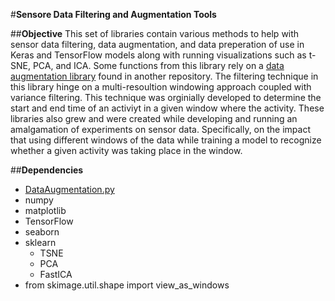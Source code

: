 #**Sensore Data Filtering and Augmentation Tools**

##**Objective**
This set of libraries contain various methods to help with sensor data
filtering, data augmentation, and data preperation of use in Keras and 
TensorFlow models along with running visualizations such as t-SNE, PCA, and ICA.
Some functions from this library rely on a [data augmentation 
library](https://github.com/maddyarmstrong/Data-Augmentation-For-Wearable-Sensor-Data/blob/master/DataAugmentation.py)
found in another repository.  The filtering technique in this library hinge on a
multi-resoultion windowing approach coupled with variance filtering. This
technique was  orginially developed to determine the start and end time of an
activiyt in a given window where the activity. These libraries also grew and
were  created while developing and running an amalgamation of experiments on
sensor data. Specifically, on the impact that using different windows of the 
data while training a model to recognize whether a given activity was taking
place in the window. 

##**Dependencies**
* [DataAugmentation.py](https://github.com/maddyarmstrong/Data-Augmentation-For-Wearable-Sensor-Data/blob/master/DataAugmentation.py)
* numpy
* matplotlib
* TensorFlow
* seaborn
* sklearn
    * TSNE
    * PCA
    * FastICA
* from skimage.util.shape import view_as_windows

